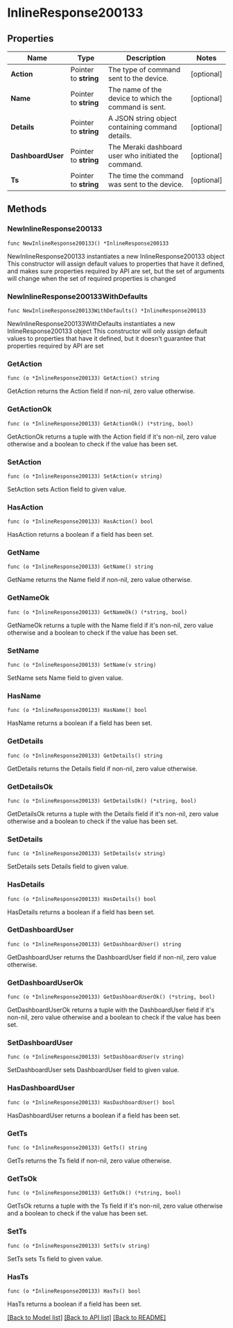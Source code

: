 # InlineResponse200133

## Properties

Name | Type | Description | Notes
------------ | ------------- | ------------- | -------------
**Action** | Pointer to **string** | The type of command sent to the device. | [optional] 
**Name** | Pointer to **string** | The name of the device to which the command is sent. | [optional] 
**Details** | Pointer to **string** | A JSON string object containing command details. | [optional] 
**DashboardUser** | Pointer to **string** | The Meraki dashboard user who initiated the command. | [optional] 
**Ts** | Pointer to **string** | The time the command was sent to the device. | [optional] 

## Methods

### NewInlineResponse200133

`func NewInlineResponse200133() *InlineResponse200133`

NewInlineResponse200133 instantiates a new InlineResponse200133 object
This constructor will assign default values to properties that have it defined,
and makes sure properties required by API are set, but the set of arguments
will change when the set of required properties is changed

### NewInlineResponse200133WithDefaults

`func NewInlineResponse200133WithDefaults() *InlineResponse200133`

NewInlineResponse200133WithDefaults instantiates a new InlineResponse200133 object
This constructor will only assign default values to properties that have it defined,
but it doesn't guarantee that properties required by API are set

### GetAction

`func (o *InlineResponse200133) GetAction() string`

GetAction returns the Action field if non-nil, zero value otherwise.

### GetActionOk

`func (o *InlineResponse200133) GetActionOk() (*string, bool)`

GetActionOk returns a tuple with the Action field if it's non-nil, zero value otherwise
and a boolean to check if the value has been set.

### SetAction

`func (o *InlineResponse200133) SetAction(v string)`

SetAction sets Action field to given value.

### HasAction

`func (o *InlineResponse200133) HasAction() bool`

HasAction returns a boolean if a field has been set.

### GetName

`func (o *InlineResponse200133) GetName() string`

GetName returns the Name field if non-nil, zero value otherwise.

### GetNameOk

`func (o *InlineResponse200133) GetNameOk() (*string, bool)`

GetNameOk returns a tuple with the Name field if it's non-nil, zero value otherwise
and a boolean to check if the value has been set.

### SetName

`func (o *InlineResponse200133) SetName(v string)`

SetName sets Name field to given value.

### HasName

`func (o *InlineResponse200133) HasName() bool`

HasName returns a boolean if a field has been set.

### GetDetails

`func (o *InlineResponse200133) GetDetails() string`

GetDetails returns the Details field if non-nil, zero value otherwise.

### GetDetailsOk

`func (o *InlineResponse200133) GetDetailsOk() (*string, bool)`

GetDetailsOk returns a tuple with the Details field if it's non-nil, zero value otherwise
and a boolean to check if the value has been set.

### SetDetails

`func (o *InlineResponse200133) SetDetails(v string)`

SetDetails sets Details field to given value.

### HasDetails

`func (o *InlineResponse200133) HasDetails() bool`

HasDetails returns a boolean if a field has been set.

### GetDashboardUser

`func (o *InlineResponse200133) GetDashboardUser() string`

GetDashboardUser returns the DashboardUser field if non-nil, zero value otherwise.

### GetDashboardUserOk

`func (o *InlineResponse200133) GetDashboardUserOk() (*string, bool)`

GetDashboardUserOk returns a tuple with the DashboardUser field if it's non-nil, zero value otherwise
and a boolean to check if the value has been set.

### SetDashboardUser

`func (o *InlineResponse200133) SetDashboardUser(v string)`

SetDashboardUser sets DashboardUser field to given value.

### HasDashboardUser

`func (o *InlineResponse200133) HasDashboardUser() bool`

HasDashboardUser returns a boolean if a field has been set.

### GetTs

`func (o *InlineResponse200133) GetTs() string`

GetTs returns the Ts field if non-nil, zero value otherwise.

### GetTsOk

`func (o *InlineResponse200133) GetTsOk() (*string, bool)`

GetTsOk returns a tuple with the Ts field if it's non-nil, zero value otherwise
and a boolean to check if the value has been set.

### SetTs

`func (o *InlineResponse200133) SetTs(v string)`

SetTs sets Ts field to given value.

### HasTs

`func (o *InlineResponse200133) HasTs() bool`

HasTs returns a boolean if a field has been set.


[[Back to Model list]](../README.md#documentation-for-models) [[Back to API list]](../README.md#documentation-for-api-endpoints) [[Back to README]](../README.md)


